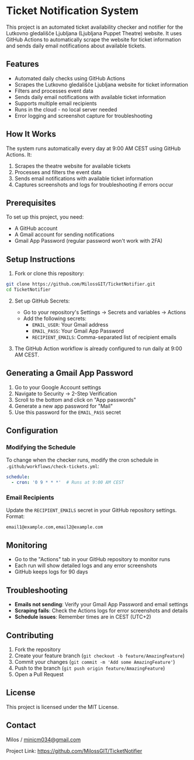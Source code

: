 # Ticket Notification System

This project is an automated ticket availability checker and notifier for the Lutkovno gledališče Ljubljana (Ljubljana Puppet Theatre) website. It uses GitHub Actions to automatically scrape the website for ticket information and sends daily email notifications about available tickets.

## Features

* Automated daily checks using GitHub Actions
* Scrapes the Lutkovno gledališče Ljubljana website for ticket information
* Filters and processes event data
* Sends daily email notifications with available ticket information
* Supports multiple email recipients
* Runs in the cloud - no local server needed
* Error logging and screenshot capture for troubleshooting

## How It Works

The system runs automatically every day at 9:00 AM CEST using GitHub Actions. It:
1. Scrapes the theatre website for available tickets
2. Processes and filters the event data
3. Sends email notifications with available ticket information
4. Captures screenshots and logs for troubleshooting if errors occur

## Prerequisites

To set up this project, you need:
* A GitHub account
* A Gmail account for sending notifications
* Gmail App Password (regular password won't work with 2FA)

## Setup Instructions

1. Fork or clone this repository:
```bash
git clone https://github.com/MilossGIT/TicketNotifier.git
cd TicketNotifier
```

2. Set up GitHub Secrets:
   - Go to your repository's Settings → Secrets and variables → Actions
   - Add the following secrets:
     - `EMAIL_USER`: Your Gmail address
     - `EMAIL_PASS`: Your Gmail App Password
     - `RECIPIENT_EMAILS`: Comma-separated list of recipient emails

3. The GitHub Action workflow is already configured to run daily at 9:00 AM CEST.

## Generating a Gmail App Password

1. Go to your Google Account settings
2. Navigate to Security → 2-Step Verification
3. Scroll to the bottom and click on "App passwords"
4. Generate a new app password for "Mail"
5. Use this password for the `EMAIL_PASS` secret

## Configuration

### Modifying the Schedule

To change when the checker runs, modify the cron schedule in `.github/workflows/check-tickets.yml`:
```yaml
schedule:
  - cron: '0 9 * * *'  # Runs at 9:00 AM CEST
```

### Email Recipients

Update the `RECIPIENT_EMAILS` secret in your GitHub repository settings. Format:
```
email1@example.com,email2@example.com
```

## Monitoring

* Go to the "Actions" tab in your GitHub repository to monitor runs
* Each run will show detailed logs and any error screenshots
* GitHub keeps logs for 90 days

## Troubleshooting

* **Emails not sending**: Verify your Gmail App Password and email settings
* **Scraping fails**: Check the Actions logs for error screenshots and details
* **Schedule issues**: Remember times are in CEST (UTC+2)

## Contributing

1. Fork the repository
2. Create your feature branch (`git checkout -b feature/AmazingFeature`)
3. Commit your changes (`git commit -m 'Add some AmazingFeature'`)
4. Push to the branch (`git push origin feature/AmazingFeature`)
5. Open a Pull Request

## License

This project is licensed under the MIT License.

## Contact

Milos / minicm034@gmail.com

Project Link: https://github.com/MilossGIT/TicketNotifier
